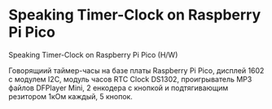 # Speaking Timer-Clock on Raspberry Pi Pico
Speaking Timer-Clock on Raspberry Pi Pico (H/W)

Говорящиий таймер-часы на базе платы Raspberry Pi Pico, дисплей 1602 с модулем I2C, модуль часов RTC Clock DS1302,
проигрыватель MP3 файлов DFPlayer Mini, 2 енкодера с кнопкой и подтягивающим резитором 1кОм каждый, 5 кнопок.
